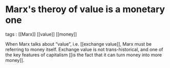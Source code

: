# Marx's theroy of value is a monetary one

tags
: [[Marx]] [[value]] [[money]]

When Marx talks about &ldquo;value&rdquo;, i.e. [[exchange value]], Marx must be referring to money itself. Exchange value is not trans-historical, and one of the key features of capitalism [[is the fact that it can turn money into more money]].
